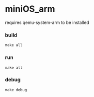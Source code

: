 # miniOS_arm
requires qemu-system-arm to be installed

### build
```
make all
```

### run
```
make all
```

### debug
```
make debug
```